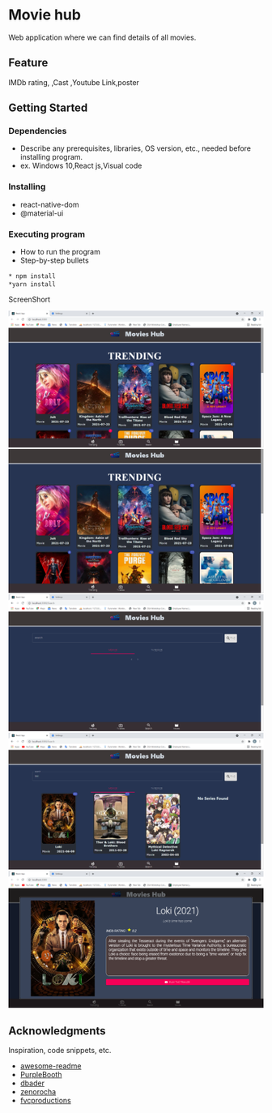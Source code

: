 # Movie hub

Web application where we can find details of all movies.

## Feature 
IMDb rating,
,Cast
,Youtube Link,poster


## Getting Started

### Dependencies

* Describe any prerequisites, libraries, OS version, etc., needed before installing program.
* ex. Windows 10,React js,Visual code

### Installing

* react-native-dom
* @material-ui

### Executing program

* How to run the program
* Step-by-step bullets
```
* npm install
*yarn install
```

ScreenShort

![](https://github.com/BiswajitDeori/Moviehub/blob/main/img1.png?raw=true)
![](https://github.com/BiswajitDeori/Moviehub/blob/main/img3.png?raw=true)
![](https://github.com/BiswajitDeori/Moviehub/blob/main/img4.png?raw=true)
![](https://github.com/BiswajitDeori/Moviehub/blob/main/img6.png?raw=true)
![](https://github.com/BiswajitDeori/Moviehub/blob/main/img7.png?raw=true)


## Acknowledgments

Inspiration, code snippets, etc.
* [awesome-readme](https://github.com/matiassingers/awesome-readme)
* [PurpleBooth](https://gist.github.com/PurpleBooth/109311bb0361f32d87a2)
* [dbader](https://github.com/dbader/readme-template)
* [zenorocha](https://gist.github.com/zenorocha/4526327)
* [fvcproductions](https://gist.github.com/fvcproductions/1bfc2d4aecb01a834b46)
